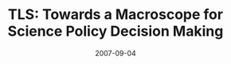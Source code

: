 ---
date: 2007-09-04
title: "TLS: Towards a Macroscope for Science Policy Decision Making"
source: SoIC News
sourceUrl: http://www.slis.indiana.edu/news/story.php?story_id=1555
pdfLink: 20070904-borner-macroscope.pdf
---